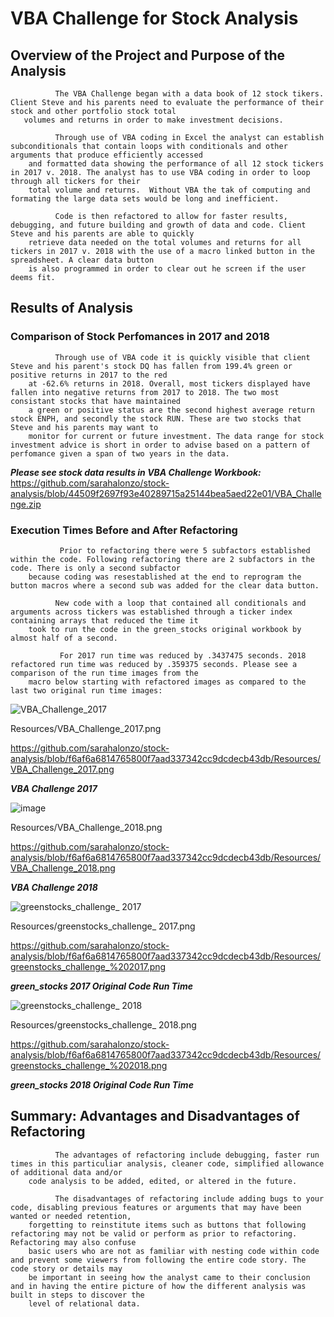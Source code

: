 # **VBA Challenge for Stock Analysis** 

## **Overview of the Project and Purpose of the Analysis**
              The VBA Challenge began with a data book of 12 stock tikers. Client Steve and his parents need to evaluate the performance of their stock and other portfolio stock total
       volumes and returns in order to make investment decisions.

              Through use of VBA coding in Excel the analyst can establish subconditionals that contain loops with conditionals and other arguments that produce efficiently accessed 
        and formatted data showing the performance of all 12 stock tickers in 2017 v. 2018. The analyst has to use VBA coding in order to loop through all tickers for their 
        total volume and returns.  Without VBA the tak of computing and formating the large data sets would be long and inefficient.

              Code is then refactored to allow for faster results, debugging, and future building and growth of data and code. Client Steve and his parents are able to quickly 
        retrieve data needed on the total volumes and returns for all tickers in 2017 v. 2018 with the use of a macro linked button in the spreadsheet. A clear data button 
        is also programmed in order to clear out he screen if the user deems fit.

## **Results of Analysis**

### **Comparison of Stock Perfomances in 2017 and 2018**
       
              Through use of VBA code it is quickly visible that client Steve and his parent's stock DQ has fallen from 199.4% green or positive returns in 2017 to the red
        at -62.6% returns in 2018. Overall, most tickers displayed have fallen into negative returns from 2017 to 2018. The two most consistant stocks that have maintained 
        a green or positive status are the second highest average return stock ENPH, and secondly the stock RUN. These are two stocks that Steve and his parents may want to
        monitor for current or future investment. The data range for stock investment advice is short in order to advise based on a pattern of perfomance given a span of two years in the data.

***Please see stock data results in VBA Challenge Workbook:***
 https://github.com/sarahalonzo/stock-analysis/blob/44509f2697f93e40289715a25144bea5aed22e01/VBA_Challenge.zip


### **Execution Times Before and After Refactoring**

               Prior to refactoring there were 5 subfactors established within the code. Following refactoring there are 2 subfactors in the code. There is only a second subfactor 
        because coding was resestablished at the end to reprogram the button macros where a second sub was added for the clear data button. 

              New code with a loop that contained all conditionals and arguments across tickers was established through a ticker index containing arrays that reduced the time it 
        took to run the code in the green_stocks original workbook by almost half of a second.

               For 2017 run time was reduced by .3437475 seconds. 2018 refactored run time was reduced by .359375 seconds. Please see a comparison of the run time images from the
        macro below starting with refactored images as compared to the last two original run time images:


![VBA_Challenge_2017](https://user-images.githubusercontent.com/95314378/147019208-88bf82ce-d4b6-4bf3-8e3f-74562283cce5.png)

Resources/VBA_Challenge_2017.png

https://github.com/sarahalonzo/stock-analysis/blob/f6af6a6814765800f7aad337342cc9dcdecb43db/Resources/VBA_Challenge_2017.png


***VBA Challenge 2017***

![image](https://user-images.githubusercontent.com/95314378/147019323-3161c553-b92a-45ea-a4fe-6cb44d46e505.png)

Resources/VBA_Challenge_2018.png

https://github.com/sarahalonzo/stock-analysis/blob/f6af6a6814765800f7aad337342cc9dcdecb43db/Resources/VBA_Challenge_2018.png

***VBA Challenge 2018***

![greenstocks_challenge_ 2017](https://user-images.githubusercontent.com/95314378/147019375-5dae86b6-39cd-474d-901a-0886fb63ac72.png)


Resources/greenstocks_challenge_ 2017.png

https://github.com/sarahalonzo/stock-analysis/blob/f6af6a6814765800f7aad337342cc9dcdecb43db/Resources/greenstocks_challenge_%202017.png

***green_stocks 2017 Original Code Run Time***

![greenstocks_challenge_ 2018](https://user-images.githubusercontent.com/95314378/147019415-8bbdc7ba-e807-4fa9-bd0f-c6d0f553b3b5.png)

Resources/greenstocks_challenge_ 2018.png

https://github.com/sarahalonzo/stock-analysis/blob/f6af6a6814765800f7aad337342cc9dcdecb43db/Resources/greenstocks_challenge_%202018.png

***green_stocks 2018 Original Code Run Time***

## **Summary: Advantages and Disadvantages of Refactoring**

              The advantages of refactoring include debugging, faster run times in this particuliar analysis, cleaner code, simplified allowance of additional data and/or 
        code analysis to be added, edited, or altered in the future. 

              The disadvantages of refactoring include adding bugs to your code, disabling previous features or arguments that may have been wanted or needed retention, 
        forgetting to reinstitute items such as buttons that following refactoring may not be valid or perform as prior to refactoring. Refactoring may also confuse
        basic users who are not as familiar with nesting code within code  and prevent some viewers from following the entire code story. The code story or details may
        be important in seeing how the analyst came to their conclusion and in having the entire picture of how the different analysis was built in steps to discover the
        level of relational data.

    





